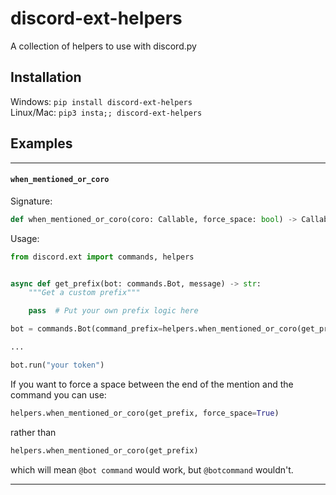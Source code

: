 # discord-ext-helpers

A collection of helpers to use with discord.py

## Installation

Windows: `pip install discord-ext-helpers` \
Linux/Mac: `pip3 insta;; discord-ext-helpers`

## Examples

---

#### `when_mentioned_or_coro`

Signature:
```py
def when_mentioned_or_coro(coro: Callable, force_space: bool) -> Callable:
```

Usage:
```py
from discord.ext import commands, helpers


async def get_prefix(bot: commands.Bot, message) -> str:
    """Get a custom prefix"""

    pass  # Put your own prefix logic here

bot = commands.Bot(command_prefix=helpers.when_mentioned_or_coro(get_prefix))

...

bot.run("your token")
```

If you want to force a space between the end of the mention and the command you can use:

```py
helpers.when_mentioned_or_coro(get_prefix, force_space=True)
```

rather than

```py
helpers.when_mentioned_or_coro(get_prefix)
```

which will mean `@bot command` would work, but `@botcommand` wouldn't.

---
